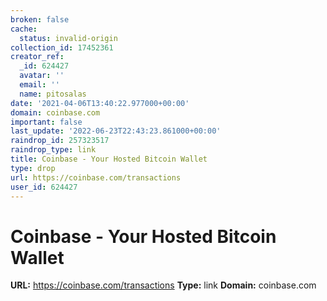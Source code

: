 ```yaml
---
broken: false
cache:
  status: invalid-origin
collection_id: 17452361
creator_ref:
  _id: 624427
  avatar: ''
  email: ''
  name: pitosalas
date: '2021-04-06T13:40:22.977000+00:00'
domain: coinbase.com
important: false
last_update: '2022-06-23T22:43:23.861000+00:00'
raindrop_id: 257323517
raindrop_type: link
title: Coinbase - Your Hosted Bitcoin Wallet
type: drop
url: https://coinbase.com/transactions
user_id: 624427
---
```


# Coinbase - Your Hosted Bitcoin Wallet

**URL:** https://coinbase.com/transactions
**Type:** link
**Domain:** coinbase.com
